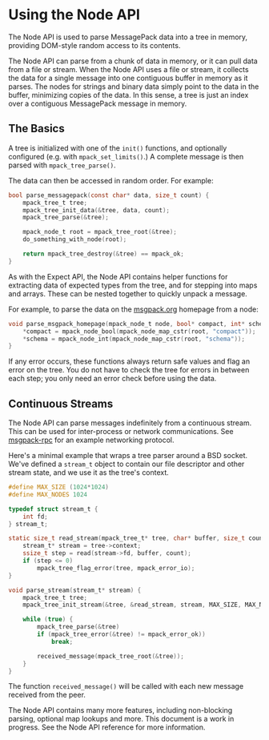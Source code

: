 # Using the Node API

The Node API is used to parse MessagePack data into a tree in memory, providing DOM-style random access to its contents.

The Node API can parse from a chunk of data in memory, or it can pull data from a file or stream. When the Node API uses a file or stream, it collects the data for a single message into one contiguous buffer in memory as it parses. The nodes for strings and binary data simply point to the data in the buffer, minimizing copies of the data. In this sense, a tree is just an index over a contiguous MessagePack message in memory.

## The Basics

A tree is initialized with one of the `init()` functions, and optionally configured (e.g. with `mpack_set_limits()`.) A complete message is then parsed with `mpack_tree_parse()`.

The data can then be accessed in random order. For example:

```C
bool parse_messagepack(const char* data, size_t count) {
    mpack_tree_t tree;
    mpack_tree_init_data(&tree, data, count);
    mpack_tree_parse(&tree);

    mpack_node_t root = mpack_tree_root(&tree);
    do_something_with_node(root);

    return mpack_tree_destroy(&tree) == mpack_ok;
}
```

As with the Expect API, the Node API contains helper functions for extracting data of expected types from the tree, and for stepping into maps and arrays. These can be nested together to quickly unpack a message.

For example, to parse the data on the [msgpack.org](https://msgpack.org) homepage from a node:

```C
void parse_msgpack_homepage(mpack_node_t node, bool* compact, int* schema) {
    *compact = mpack_node_bool(mpack_node_map_cstr(root, "compact"));
    *schema = mpack_node_int(mpack_node_map_cstr(root, "schema"));
}
```

If any error occurs, these functions always return safe values and flag an error on the tree. You do not have to check the tree for errors in between each step; you only need an error check before using the data.

## Continuous Streams

The Node API can parse messages indefinitely from a continuous stream. This can be used for inter-process or network communications. See [msgpack-rpc](https://github.com/msgpack-rpc/msgpack-rpc) for an example networking protocol.

Here's a minimal example that wraps a tree parser around a BSD socket. We've defined a `stream_t` object to contain our file descriptor and other stream state, and we use it as the tree's context.

```C
#define MAX_SIZE (1024*1024)
#define MAX_NODES 1024

typedef struct stream_t {
    int fd;
} stream_t;

static size_t read_stream(mpack_tree_t* tree, char* buffer, size_t count) {
    stream_t* stream = tree->context;
    ssize_t step = read(stream->fd, buffer, count);
    if (step <= 0)
        mpack_tree_flag_error(tree, mpack_error_io);
}

void parse_stream(stream_t* stream) {
    mpack_tree_t tree;
    mpack_tree_init_stream(&tree, &read_stream, stream, MAX_SIZE, MAX_NODES);

    while (true) {
        mpack_tree_parse(&tree)
        if (mpack_tree_error(&tree) != mpack_error_ok))
            break;

        received_message(mpack_tree_root(&tree));
    }
}
```

The function `received_message()` will be called with each new message received from the peer.

The Node API contains many more features, including non-blocking parsing, optional map lookups and more. This document is a work in progress. See the Node API reference for more information.
